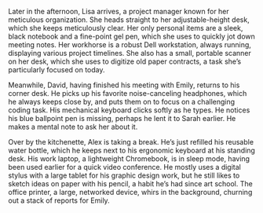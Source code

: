 Later in the afternoon, Lisa arrives, a project manager known for her meticulous organization. She heads straight to her adjustable-height desk, which she keeps meticulously clear. Her only personal items are a sleek, black notebook and a fine-point gel pen, which she uses to quickly jot down meeting notes. Her workhorse is a robust Dell workstation, always running, displaying various project timelines. She also has a small, portable scanner on her desk, which she uses to digitize old paper contracts, a task she’s particularly focused on today.

Meanwhile, David, having finished his meeting with Emily, returns to his corner desk. He picks up his favorite noise-canceling headphones, which he always keeps close by, and puts them on to focus on a challenging coding task. His mechanical keyboard clicks softly as he types. He notices his blue ballpoint pen is missing, perhaps he lent it to Sarah earlier. He makes a mental note to ask her about it.

Over by the kitchenette, Alex is taking a break. He’s just refilled his reusable water bottle, which he keeps next to his ergonomic keyboard at his standing desk. His work laptop, a lightweight Chromebook, is in sleep mode, having been used earlier for a quick video conference. He mostly uses a digital stylus with a large tablet for his graphic design work, but he still likes to sketch ideas on paper with his pencil, a habit he’s had since art school. The office printer, a large, networked device, whirs in the background, churning out a stack of reports for Emily.
